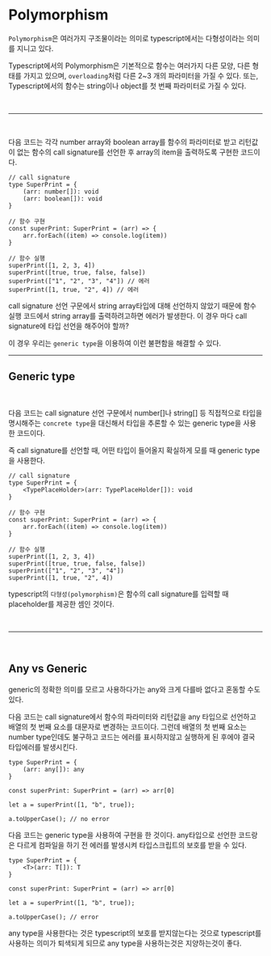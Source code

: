 # Polymorphism

`Polymorphism`은 여러가지 구조물이라는 의미로 typescript에서는 다형성이라는 의미를 지니고 있다.

Typescript에서의 Polymorphism은 기본적으로 함수는 여러가지 다른 모양, 다른 형태를 가지고 있으며, `overloading`처럼 다른 2~3 개의 파라미터을 가질 수 있다. 또는, Typescript에서의 함수는 string이나 object를 첫 번째 파라미터로 가질 수 있다.

<br><hr><br>

다음 코드는 각각 number array와 boolean array를 함수의 파라미터로 받고 리턴값이 없는 함수의 call signature를 선언한 후 array의 item을 출력하도록 구현한 코드이다.

```
// call signature
type SuperPrint = {
	(arr: number[]): void
    (arr: boolean[]): void
}

// 함수 구현
const superPrint: SuperPrint = (arr) => {
	arr.forEach((item) => console.log(item))
}

// 함수 실행
superPrint([1, 2, 3, 4])
superPrint([true, true, false, false])
superPrint(["1", "2", "3", "4"]) // 에러
superPrint([1, true, "2", 4]) // 에러
```


call signature 선언 구문에서 string array타입에 대해 선언하지 않았기 때문에 함수 실행 코드에서 string array를 출력하려고하면 에러가 발생한다. 이 경우 마다 call signature에 타입 선언을 해주어야 할까?

이 경우 우리는 `generic type`을 이용하여 이런 불편함을 해결할 수 있다.

<hr>

## Generic type

<br>

다음 코드는 call signature 선언 구문에서 number[]나 string[] 등 직접적으로 타입을 명시해주는 `concrete type`을 대신해서 타입을 추론할 수 있는 generic type을 사용한 코드이다.

즉 call signature를 선언할 때, 어떤 타입이 들어올지 확실하게 모를 때 generic type을 사용한다.

```
// call signature
type SuperPrint = {
	<TypePlaceHolder>(arr: TypePlaceHolder[]): void
}

// 함수 구현
const superPrint: SuperPrint = (arr) => {
	arr.forEach((item) => console.log(item))
}

// 함수 실행
superPrint([1, 2, 3, 4])
superPrint([true, true, false, false])
superPrint(["1", "2", "3", "4"]) 
superPrint([1, true, "2", 4])
```

typescript의 `다형성(polymorphism)`은 함수의 call signature를 입력할 때 placeholder를 제공한 셈인 것이다.


<br><hr><br>

## Any vs Generic

generic의 정확한 의미를 모르고 사용하다가는 any와 크게 다를바 없다고 혼동할 수도 있다.

다음 코드는 call signature에서 함수의 파라미터와 리턴값을 any 타입으로 선언하고 배열의 첫 번째 요소를 대문자로 변경하는 코드이다. 그런데 배열의 첫 번째 요소는 number type인데도 불구하고 코드는 에러를 표시하지않고 실행하게 된 후에야 결국 타입에러를 발생시킨다.

```
type SuperPrint = {
	(arr: any[]): any
}

const superPrint: SuperPrint = (arr) => arr[0]

let a = superPrint([1, "b", true]);

a.toUpperCase(); // no error
```

다음 코드는 generic type을 사용하여 구현을 한 것이다. any타입으로 선언한 코드랑은 다르게 컴파일을 하기 전 에러를 발생시켜 타입스크립트의 보호를 받을 수 있다.

```
type SuperPrint = {
    <T>(arr: T[]): T
}

const superPrint: SuperPrint = (arr) => arr[0]

let a = superPrint([1, "b", true]);

a.toUpperCase(); // error
```

any type을 사용한다는 것은 typescript의 보호를 받지않는다는 것으로 typescript를 사용하는 의미가 퇴색되게 되므로 any type을 사용하는것은 지양하는것이 좋다.